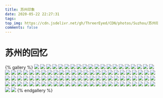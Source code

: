 ```yaml
---
title: 苏州印象
date: 2020-05-22 22:27:31
tags: 
top_img: https://cdn.jsdelivr.net/gh/ThreerEyed/CDN/photos/Suzhou/苏州印象-首图.jpg
comments: false
---
```


# 苏州的回忆

{% gallery %}
![](https://cdn.jsdelivr.net/gh/ThreerEyed/CDN/photos/Suzhou/P91120-163700.jpg)
![](https://cdn.jsdelivr.net/gh/ThreerEyed/CDN/photos/Suzhou/P91120-163914.jpg)
![](https://cdn.jsdelivr.net/gh/ThreerEyed/CDN/photos/Suzhou/P91120-164009.jpg)
![](https://cdn.jsdelivr.net/gh/ThreerEyed/CDN/photos/Suzhou/P91120-164035.jpg)
![](https://cdn.jsdelivr.net/gh/ThreerEyed/CDN/photos/Suzhou/P91121-115430.jpg)
![](https://cdn.jsdelivr.net/gh/ThreerEyed/CDN/photos/Suzhou/P91121-115452.jpg)
![](https://cdn.jsdelivr.net/gh/ThreerEyed/CDN/photos/Suzhou/P91121-123125.jpg)
![](https://cdn.jsdelivr.net/gh/ThreerEyed/CDN/photos/Suzhou/P91121-123135.jpg)
![](https://cdn.jsdelivr.net/gh/ThreerEyed/CDN/photos/Suzhou/P91121-132415.jpg)
![](https://cdn.jsdelivr.net/gh/ThreerEyed/CDN/photos/Suzhou/P91121-141936.jpg)
![](https://cdn.jsdelivr.net/gh/ThreerEyed/CDN/photos/Suzhou/P91121-144043.jpg)
![](https://cdn.jsdelivr.net/gh/ThreerEyed/CDN/photos/Suzhou/P91121-144150.jpg)
![](https://cdn.jsdelivr.net/gh/ThreerEyed/CDN/photos/Suzhou/P91121-144913.jpg)
![](https://cdn.jsdelivr.net/gh/ThreerEyed/CDN/photos/Suzhou/P91121-145253.jpg)
![](https://cdn.jsdelivr.net/gh/ThreerEyed/CDN/photos/Suzhou/P91121-145424.jpg)
![](https://cdn.jsdelivr.net/gh/ThreerEyed/CDN/photos/Suzhou/P91121-145507.jpg)
![](https://cdn.jsdelivr.net/gh/ThreerEyed/CDN/photos/Suzhou/P91121-150119.jpg)
![](https://cdn.jsdelivr.net/gh/ThreerEyed/CDN/photos/Suzhou/P91121-151052.jpg)
![](https://cdn.jsdelivr.net/gh/ThreerEyed/CDN/photos/Suzhou/P91121-151535.jpg)
![](https://cdn.jsdelivr.net/gh/ThreerEyed/CDN/photos/Suzhou/P91121-153102.jpg)
![](https://cdn.jsdelivr.net/gh/ThreerEyed/CDN/photos/Suzhou/P91121-153250.jpg)
![](https://cdn.jsdelivr.net/gh/ThreerEyed/CDN/photos/Suzhou/P91121-153837.jpg)
![](https://cdn.jsdelivr.net/gh/ThreerEyed/CDN/photos/Suzhou/P91121-153933.jpg)
![](https://cdn.jsdelivr.net/gh/ThreerEyed/CDN/photos/Suzhou/P91121-153942.jpg)
![](https://cdn.jsdelivr.net/gh/ThreerEyed/CDN/photos/Suzhou/P91121-153950.jpg)
![](https://cdn.jsdelivr.net/gh/ThreerEyed/CDN/photos/Suzhou/P91121-154010.jpg)
![](https://cdn.jsdelivr.net/gh/ThreerEyed/CDN/photos/Suzhou/P91121-154055.jpg)
![](https://cdn.jsdelivr.net/gh/ThreerEyed/CDN/photos/Suzhou/P91121-155053.jpg)
![](https://cdn.jsdelivr.net/gh/ThreerEyed/CDN/photos/Suzhou/P91121-155637.jpg)
![](https://cdn.jsdelivr.net/gh/ThreerEyed/CDN/photos/Suzhou/P91121-155725.jpg)
![](https://cdn.jsdelivr.net/gh/ThreerEyed/CDN/photos/Suzhou/P91121-155807.jpg)
![](https://cdn.jsdelivr.net/gh/ThreerEyed/CDN/photos/Suzhou/P91121-155938.jpg)
![](https://cdn.jsdelivr.net/gh/ThreerEyed/CDN/photos/Suzhou/P91121-155948.jpg)
![](https://cdn.jsdelivr.net/gh/ThreerEyed/CDN/photos/Suzhou/P91121-160114.jpg)
![](https://cdn.jsdelivr.net/gh/ThreerEyed/CDN/photos/Suzhou/P91121-160132.jpg)
![](https://cdn.jsdelivr.net/gh/ThreerEyed/CDN/photos/Suzhou/P91121-160303.jpg)
![](https://cdn.jsdelivr.net/gh/ThreerEyed/CDN/photos/Suzhou/P91121-160740.jpg)
![](https://cdn.jsdelivr.net/gh/ThreerEyed/CDN/photos/Suzhou/P91121-161944.jpg)
![](https://cdn.jsdelivr.net/gh/ThreerEyed/CDN/photos/Suzhou/P91121-164517.jpg)
![](https://cdn.jsdelivr.net/gh/ThreerEyed/CDN/photos/Suzhou/P91121-191534.jpg)
![](https://cdn.jsdelivr.net/gh/ThreerEyed/CDN/photos/Suzhou/P91121-191555.jpg)
![](https://cdn.jsdelivr.net/gh/ThreerEyed/CDN/photos/Suzhou/P91121-191605.jpg)
![](https://cdn.jsdelivr.net/gh/ThreerEyed/CDN/photos/Suzhou/P91121-211207.jpg)
![](https://cdn.jsdelivr.net/gh/ThreerEyed/CDN/photos/Suzhou/P91122-123602.jpg)
![](https://cdn.jsdelivr.net/gh/ThreerEyed/CDN/photos/Suzhou/P91122-123705.jpg)
![](https://cdn.jsdelivr.net/gh/ThreerEyed/CDN/photos/Suzhou/P91122-123708.jpg)
![](https://cdn.jsdelivr.net/gh/ThreerEyed/CDN/photos/Suzhou/P91122-123722.jpg)
![](https://cdn.jsdelivr.net/gh/ThreerEyed/CDN/photos/Suzhou/P91122-124515.jpg)
![](https://cdn.jsdelivr.net/gh/ThreerEyed/CDN/photos/Suzhou/P91122-124557.jpg)
![](https://cdn.jsdelivr.net/gh/ThreerEyed/CDN/photos/Suzhou/P91122-124601.jpg)
![](https://cdn.jsdelivr.net/gh/ThreerEyed/CDN/photos/Suzhou/P91122-124647.jpg)
![](https://cdn.jsdelivr.net/gh/ThreerEyed/CDN/photos/Suzhou/P91122-124829.jpg)
![](https://cdn.jsdelivr.net/gh/ThreerEyed/CDN/photos/Suzhou/P91122-125135.jpg)
![](https://cdn.jsdelivr.net/gh/ThreerEyed/CDN/photos/Suzhou/P91122-125227.jpg)
![](https://cdn.jsdelivr.net/gh/ThreerEyed/CDN/photos/Suzhou/P91122-125331.jpg)
![](https://cdn.jsdelivr.net/gh/ThreerEyed/CDN/photos/Suzhou/P91122-131037.jpg)
![](https://cdn.jsdelivr.net/gh/ThreerEyed/CDN/photos/Suzhou/P91122-131046.jpg)
![](https://cdn.jsdelivr.net/gh/ThreerEyed/CDN/photos/Suzhou/P91122-131118.jpg)
![](https://cdn.jsdelivr.net/gh/ThreerEyed/CDN/photos/Suzhou/P91122-131223.jpg)
![](https://cdn.jsdelivr.net/gh/ThreerEyed/CDN/photos/Suzhou/P91122-131740.jpg)
![](https://cdn.jsdelivr.net/gh/ThreerEyed/CDN/photos/Suzhou/P91122-131759.jpg)
![](https://cdn.jsdelivr.net/gh/ThreerEyed/CDN/photos/Suzhou/P91122-131809.jpg)
![](https://cdn.jsdelivr.net/gh/ThreerEyed/CDN/photos/Suzhou/P91122-132035.jpg)
![](https://cdn.jsdelivr.net/gh/ThreerEyed/CDN/photos/Suzhou/P91122-132104.jpg)
![](https://cdn.jsdelivr.net/gh/ThreerEyed/CDN/photos/Suzhou/P91122-132702.jpg)
![](https://cdn.jsdelivr.net/gh/ThreerEyed/CDN/photos/Suzhou/P91122-132709.jpg)
![](https://cdn.jsdelivr.net/gh/ThreerEyed/CDN/photos/Suzhou/P91122-132714.jpg)
![](https://cdn.jsdelivr.net/gh/ThreerEyed/CDN/photos/Suzhou/P91122-132913.jpg)
![](https://cdn.jsdelivr.net/gh/ThreerEyed/CDN/photos/Suzhou/P91122-132930.jpg)
![](https://cdn.jsdelivr.net/gh/ThreerEyed/CDN/photos/Suzhou/P91122-132950.jpg)
![](https://cdn.jsdelivr.net/gh/ThreerEyed/CDN/photos/Suzhou/P91122-133012.jpg)
![](https://cdn.jsdelivr.net/gh/ThreerEyed/CDN/photos/Suzhou/P91122-133102.jpg)
![](https://cdn.jsdelivr.net/gh/ThreerEyed/CDN/photos/Suzhou/P91122-133103.jpg)
![](https://cdn.jsdelivr.net/gh/ThreerEyed/CDN/photos/Suzhou/P91122-133105.jpg)
![](https://cdn.jsdelivr.net/gh/ThreerEyed/CDN/photos/Suzhou/P91122-134629.jpg)
![](https://cdn.jsdelivr.net/gh/ThreerEyed/CDN/photos/Suzhou/P91122-134637.jpg)
![](https://cdn.jsdelivr.net/gh/ThreerEyed/CDN/photos/Suzhou/P91122-134648.jpg)
![](https://cdn.jsdelivr.net/gh/ThreerEyed/CDN/photos/Suzhou/P91122-134817.jpg)
![](https://cdn.jsdelivr.net/gh/ThreerEyed/CDN/photos/Suzhou/P91122-134832.jpg)
![](https://cdn.jsdelivr.net/gh/ThreerEyed/CDN/photos/Suzhou/P91122-141908.jpg)
![](https://cdn.jsdelivr.net/gh/ThreerEyed/CDN/photos/Suzhou/P91122-141942.jpg)
![](https://cdn.jsdelivr.net/gh/ThreerEyed/CDN/photos/Suzhou/P91122-142306.jpg)
![](https://cdn.jsdelivr.net/gh/ThreerEyed/CDN/photos/Suzhou/P91122-142329.jpg)
![](https://cdn.jsdelivr.net/gh/ThreerEyed/CDN/photos/Suzhou/P91122-142333.jpg)
![](https://cdn.jsdelivr.net/gh/ThreerEyed/CDN/photos/Suzhou/P91122-142336.jpg)
![](https://cdn.jsdelivr.net/gh/ThreerEyed/CDN/photos/Suzhou/P91122-143159.jpg)
![](https://cdn.jsdelivr.net/gh/ThreerEyed/CDN/photos/Suzhou/P91122-143208.jpg)
![](https://cdn.jsdelivr.net/gh/ThreerEyed/CDN/photos/Suzhou/P91122-143612.jpg)
![](https://cdn.jsdelivr.net/gh/ThreerEyed/CDN/photos/Suzhou/P91122-144055.jpg)
![](https://cdn.jsdelivr.net/gh/ThreerEyed/CDN/photos/Suzhou/P91122-144406.jpg)
![](https://cdn.jsdelivr.net/gh/ThreerEyed/CDN/photos/Suzhou/P91122-144430.jpg)
![](https://cdn.jsdelivr.net/gh/ThreerEyed/CDN/photos/Suzhou/P91122-144824.jpg)
![](https://cdn.jsdelivr.net/gh/ThreerEyed/CDN/photos/Suzhou/P91122-144832.jpg)
![](https://cdn.jsdelivr.net/gh/ThreerEyed/CDN/photos/Suzhou/P91122-144850.jpg)
![](https://cdn.jsdelivr.net/gh/ThreerEyed/CDN/photos/Suzhou/P91122-145443.jpg)
![](https://cdn.jsdelivr.net/gh/ThreerEyed/CDN/photos/Suzhou/P91122-150401.jpg)
![](https://cdn.jsdelivr.net/gh/ThreerEyed/CDN/photos/Suzhou/P91122-151705.jpg)
{% endgallery %}